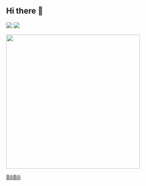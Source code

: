 ## Hi there 👋

<img src="https://github-readme-stats.vercel.app/api/top-langs/?username=lin-lin-miao&layout=compact" width="auto" height="auto">

<img src="https://github-readme-stats.vercel.app/api?username=lin-lin-miao&show_icons=true&theme=transparent" width="auto" height="auto">

 [<img src="https://stats.justsong.cn/api/bilibili/?id=344889685&theme=default&lang=zh-CN" width="360" height="auto">](https://space.bilibili.com/344889685)
 
[BiliBili](https://space.bilibili.com/344889685)
